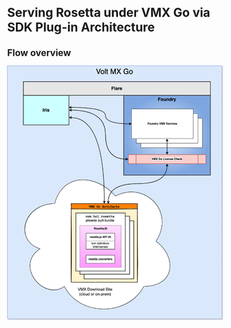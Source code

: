 # Serving Rosetta under VMX Go via SDK Plug-in Architecture

## Flow overview

![](../assets/images/vfrosetta.png)